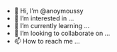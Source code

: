 - 👋 Hi, I’m @anoymoussy
- 👀 I’m interested in ...
- 🌱 I’m currently learning ...
- 💞️ I’m looking to collaborate on ...
- 📫 How to reach me ...

<!---
anoymoussy/anoymoussy is a ✨ special ✨ repository because its `README.md` (this file) appears on your GitHub profile.
You can click the Preview link to take a look at your changes.
--->
